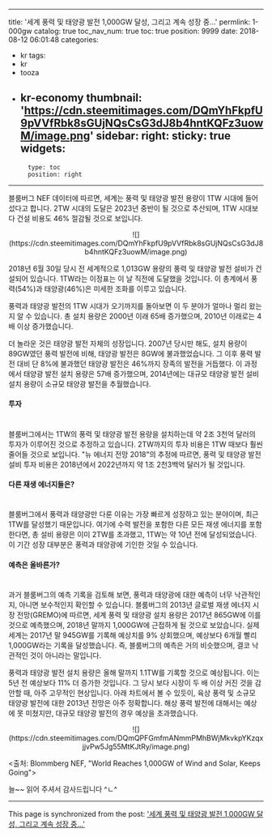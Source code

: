 
---
title: '세계 풍력 및 태양광 발전 1,000GW 달성, 그리고 계속 성장 중...'
permlink: 1-000gw
catalog: true
toc_nav_num: true
toc: true
position: 9999
date: 2018-08-12 06:01:48
categories:
- kr
tags:
- kr
- tooza
- kr-economy
thumbnail: 'https://cdn.steemitimages.com/DQmYhFkpfU9pVVfRbk8sGUjNQsCsG3dJ8b4hntKQFz3uowM/image.png'
sidebar:
    right:
        sticky: true
widgets:
    -
        type: toc
        position: right
---


블룸버그 NEF 데이터에 따르면, 세계는 풍력 및 태양광 발전 용량이 1TW 시대에 들어섰다고 합니다. 2TW 시대의 도달은 2023년 중반이 될 것으로 추산되며, 1TW 시대보다 건설 비용도 46% 절감될 것으로 보입니다.  

<center>
![](https://cdn.steemitimages.com/DQmYhFkpfU9pVVfRbk8sGUjNQsCsG3dJ8b4hntKQFz3uowM/image.png)
</center>

2018년 6월 30일 당시 전 세계적으로 1,013GW 용량의 풍력 및 태양광 발전 설비가 건설되어 있습니다. 1TW라는 이정표는 이 날 직전에 도달했을 것입니다. 이 총계에서 풍력(54%)과 태양광(46%)은 미세한 조화를 이루고 있습니다. 

풍력과 태양광 발전의 1TW 시대가 오기까지를 돌아보면 이 두 분야가 얼마나 멀리 왔는지 알 수 있습니다. 총 설치 용량은 2000년 이래 65배 증가했으며, 2010년 이래로는 4배 이상 증가했습니다. 

더 놀라운 것은 태양광 발전 자체의 성장입니다. 2007년 당시만 해도, 설치 용량이 89GW였던 풍력 발전에 비해, 태양광 발전은 8GW에 불과했었습니다. 그 이후 풍력 발전 대비 단 8%에 불과했던 태양광 발전은 46%까지 장족의 발전을 거듭했다. 이 과정에서 태양광 발전 설치 용량은 57배 증가했으며, 2014년에는 대규모 태양광 발전 설비 설치 용량이 소규모 태양광 발전을 추월했습니다. 

#### 투자 
#
블룸버그에서는 1TW의 풍력 및 태양광 발전 용량을 설치하는데  약 2조 3천억 달러의 투자가 이루어진 것으로 추정하고 있습니다. 2TW까지의 투자 비용은 1TW 때보다 훨씬 줄어들 것으로 보입니다. "뉴 에너지 전망 2018"의 추정에 따르면, 풍력 및 태양광 발전 설비 투자 비용은 2018년에서 2022년까지 약 1조 2천3백억 달러가 될 것입니다. 

#### 다른 재생 에너지들은? 
#
블룸버그에서 풍력과 태양광만 다룬 이유는 가장 빠르게 성장하고 있는 분야이며, 최근 1TW를 달성했기 때문입니다. 여기에 수력 발전을 포함한 다른 모든 재생 에너지를 포함한다면, 총 설비 용량은 이미 2TW를 초과했고, 1TW는 약 10년 전에 달성되었습니다. 이 기간 성장 대부분은 풍력과 태양광에 기인한 것일 수 있습니다. 

#### 예측은 올바른가? 
#
과거 블룸버그의 예측 기록을 검토해 보면, 풍력과 태양광에 대한 예측이 너무 낙관적인지, 아니면 보수적인지 확인할 수 있습니다. 블룸버그의 2013년 글로벌 재생 에너지 시장 전망(GREMO)에 따르면, 세계 풍력 및 태양광 설치 용량은 2017년 865GW에 이를 것으로 예측했으며, 2018년 말까지 1,000GW에 근접하게 될 것으로 보았습니다. 실제 세계는 2017년 말 945GW를 기록해 예상치를 9% 상회했으며, 예상보다 6개월 빨리 1,000GW라는 기록을 달성했습니다. 즉, 블룸버그의 예측은 거의 비슷했으며, 결코 낙관적인 것이 아니라는 말입니다. 

풍력과 태양광 발전 설치 용량은 올해 말까지 1.1TW를 기록할 것으로 예상됩니다. 이는 5년 전 예상보다 11% 더 증가한 것입니다. 그 당시 보다 시장이 두 배 이상 커진 것을 감안할 때, 아주 고무적인 현상입니다. 아래 차트에서 볼 수 있듯이, 육상 풍력 및 소규모 태양광 발전에 대한 2013년 전망은 아주 정확합니다. 해상 풍력 발전에 대해서는 예상에 못 미쳤지만, 대규모 태양광 발전의 경우 예상을 초과했습니다.  

<center>
![](https://cdn.steemitimages.com/DQmQPFGmfmANmmPMhBWjMkvkpYKzqxjjvPw5Jg55MtKJtRy/image.png)
</center>

<출처: Blommberg NEF, "World Reaches 1,000GW of Wind and Solar, Keeps Going">

늘~~ 읽어 주셔서 감사드립니다 ^ㄴ^

- - -

This page is synchronized from the post: ['세계 풍력 및 태양광 발전 1,000GW 달성, 그리고 계속 성장 중...'](https://steemit.com/@pius.pius/1-000gw)
